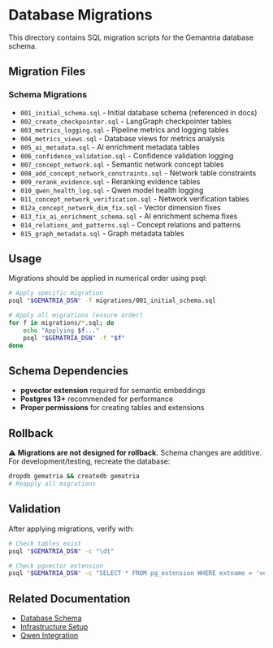 # Database Migrations

This directory contains SQL migration scripts for the Gemantria database schema.

## Migration Files

### Schema Migrations
- `001_initial_schema.sql` - Initial database schema (referenced in docs)
- `002_create_checkpointer.sql` - LangGraph checkpointer tables
- `003_metrics_logging.sql` - Pipeline metrics and logging tables
- `004_metrics_views.sql` - Database views for metrics analysis
- `005_ai_metadata.sql` - AI enrichment metadata tables
- `006_confidence_validation.sql` - Confidence validation logging
- `007_concept_network.sql` - Semantic network concept tables
- `008_add_concept_network_constraints.sql` - Network table constraints
- `009_rerank_evidence.sql` - Reranking evidence tables
- `010_qwen_health_log.sql` - Qwen model health logging
- `011_concept_network_verification.sql` - Network verification tables
- `012a_concept_network_dim_fix.sql` - Vector dimension fixes
- `013_fix_ai_enrichment_schema.sql` - AI enrichment schema fixes
- `014_relations_and_patterns.sql` - Concept relations and patterns
- `015_graph_metadata.sql` - Graph metadata tables

## Usage

Migrations should be applied in numerical order using psql:

```bash
# Apply specific migration
psql "$GEMATRIA_DSN" -f migrations/001_initial_schema.sql

# Apply all migrations (ensure order)
for f in migrations/*.sql; do
    echo "Applying $f..."
    psql "$GEMATRIA_DSN" -f "$f"
done
```

## Schema Dependencies

- **pgvector extension** required for semantic embeddings
- **Postgres 13+** recommended for performance
- **Proper permissions** for creating tables and extensions

## Rollback

⚠️ **Migrations are not designed for rollback.** Schema changes are additive. For development/testing, recreate the database:

```bash
dropdb gematria && createdb gematria
# Reapply all migrations
```

## Validation

After applying migrations, verify with:

```bash
# Check tables exist
psql "$GEMATRIA_DSN" -c "\dt"

# Check pgvector extension
psql "$GEMATRIA_DSN" -c "SELECT * FROM pg_extension WHERE extname = 'vector';"
```

## Related Documentation

- [Database Schema](../docs/SSOT/database_schema.md)
- [Infrastructure Setup](../AGENTS.md#runbook-postgres-checkpointer)
- [Qwen Integration](../docs/qwen_integration.md)
